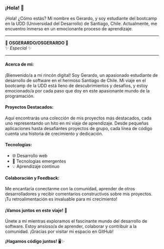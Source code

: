 ### ¡Hola! 👋

¡Hola! ¿Cómo estás? Mi nombre es Gerardo, y soy estudiante del bootcamp en la UDD (Universidad del Desarrollo) de Santiago, Chile. Actualmente, me encuentro inmerso en un emocionante proceso de aprendizaje.

---

**🚀 OSGERARDO/OSGERARDO 🚀**  
✨ _Especial_ ✨  

---

#### Acerca de mí:

¡Bienvenido/a a mi rincón digital! Soy Gerardo, un apasionado estudiante de desarrollo de software en el hermoso Santiago de Chile. Mi viaje en el bootcamp de la UDD está lleno de descubrimientos y desafíos, y estoy emocionado/a por cada paso que doy en este apasionante mundo de la programación.

#### Proyectos Destacados:

Aquí encontrarás una colección de mis proyectos más destacados, cada uno representando un hito en mi viaje de aprendizaje. Desde pequeñas aplicaciones hasta desafiantes proyectos de grupo, cada línea de código cuenta una historia de crecimiento y dedicación.

#### Tecnologías:

- 🌐 Desarrollo web
- 🚀 Tecnologías emergentes
- 💡 Aprendizaje continuo

#### Colaboración y Feedback:

Me encantaría conectarme con la comunidad, aprender de otros desarrolladores y recibir comentarios constructivos sobre mis proyectos. ¡Tu retroalimentación es invaluable para mi crecimiento!

#### ¡Vamos juntos en este viaje! 🚀

Únete a mí mientras exploramos el fascinante mundo del desarrollo de software. Estoy ansioso/a de aprender, colaborar y contribuir a la comunidad. ¡Gracias por visitar mi espacio en GitHub!

**¡Hagamos código juntos!** 🖥️✨
